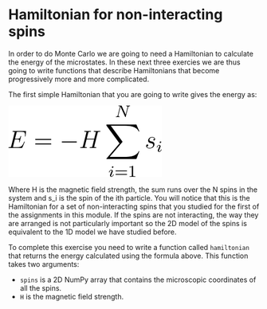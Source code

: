 # Hamiltonian for non-interacting spins

In order to do Monte Carlo we are going to need a Hamiltonian to calculate the energy of the microstates.
In these next three exercies we are thus going to write functions that describe Hamiltonians that become 
progressively more and more complicated.  

The first simple Hamiltonian that you are going to write gives the energy as:

![](eq1.png)

Where H is the magnetic field strength, the sum runs over the N spins in the system and s_i is the spin of the 
ith particle.  You will notice that this is the Hamiltonian for a set of non-interacting spins that you studied 
for the first of the assignments in this module.  If the spins are not interacting, the way they are 
arranged is not particularly important so the 2D model of the spins is equivalent to the 1D model we have studied before.

To complete this exercise you need to write a function called `hamiltonian` that returns the energy calculated using 
the formula above.  This function takes two arguments:

* `spins` is a 2D NumPy array that contains the microscopic coordinates of all the spins.
* `H` is the magnetic field strength.
